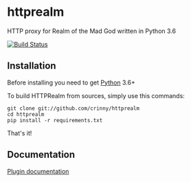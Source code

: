 # httprealm
HTTP proxy for Realm of the Mad God written in Python 3.6

[![Build Status](https://travis-ci.org/crinny/httprealm.svg?branch=master)](https://travis-ci.org/crinny/httprealm)

## Installation

Before installing you need to get [Python](https://www.python.org/downloads) 3.6+

To build HTTPRealm from sources, simply use this commands:

``` {.sourceCode .bash}
git clone git://github.com/crinny/httprealm
cd httprealm
pip install -r requirements.txt
```

That's it!

## Documentation
[Plugin documentation](https://github.com/crinny/httprealm/blob/master/docs/plugins.md)
